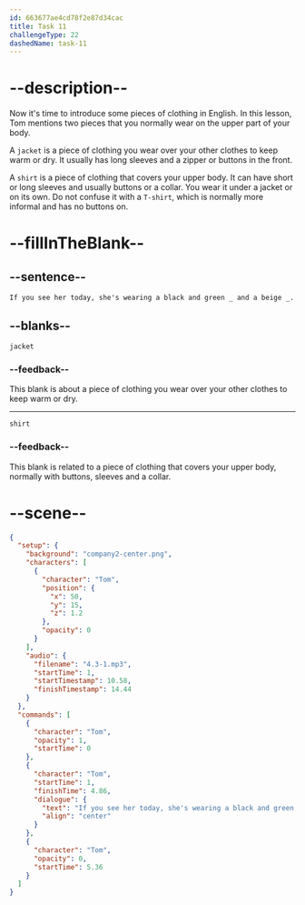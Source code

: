 ```yaml
---
id: 663677ae4cd78f2e87d34cac
title: Task 11
challengeType: 22
dashedName: task-11
---
```


<!-- (Audio) Tom: If you see her today, she's wearing a black and green jacket and a beige shirt. -->

# --description--

Now it's time to introduce some pieces of clothing in English. In this lesson, Tom mentions two pieces that you normally wear on the upper part of your body.

A `jacket` is a piece of clothing you wear over your other clothes to keep warm or dry. It usually has long sleeves and a zipper or buttons in the front.

A `shirt` is a piece of clothing that covers your upper body. It can have short or long sleeves and usually buttons or a collar. You wear it under a jacket or on its own. Do not confuse it with a `T-shirt`, which is normally more informal and has no buttons on.

# --fillInTheBlank--

## --sentence--

`If you see her today, she's wearing a black and green _ and a beige _.`

## --blanks--

`jacket`

### --feedback--

This blank is about a piece of clothing you wear over your other clothes to keep warm or dry.

---

`shirt`

### --feedback--

This blank is related to a piece of clothing that covers your upper body, normally with buttons, sleeves and a collar.

# --scene--

```json
{
  "setup": {
    "background": "company2-center.png",
    "characters": [
      {
        "character": "Tom",
        "position": {
          "x": 50,
          "y": 15,
          "z": 1.2
        },
        "opacity": 0
      }
    ],
    "audio": {
      "filename": "4.3-1.mp3",
      "startTime": 1,
      "startTimestamp": 10.58,
      "finishTimestamp": 14.44
    }
  },
  "commands": [
    {
      "character": "Tom",
      "opacity": 1,
      "startTime": 0
    },
    {
      "character": "Tom",
      "startTime": 1,
      "finishTime": 4.86,
      "dialogue": {
        "text": "If you see her today, she's wearing a black and green jacket and a beige shirt.",
        "align": "center"
      }
    },
    {
      "character": "Tom",
      "opacity": 0,
      "startTime": 5.36
    }
  ]
}
```
